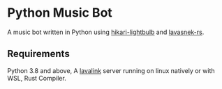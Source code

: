 # Python Music Bot

 A music bot written in Python using [hikari-lightbulb](https://github.com/tandemdude/hikari-lightbulb) and [lavasnek-rs](hhttps://github.com/vicky5124/lavasnek_rs).

## Requirements

 Python 3.8 and above, A [lavalink](https://github.com/freyacodes/Lavalink) server running on linux natively or with WSL, Rust Compiler.
